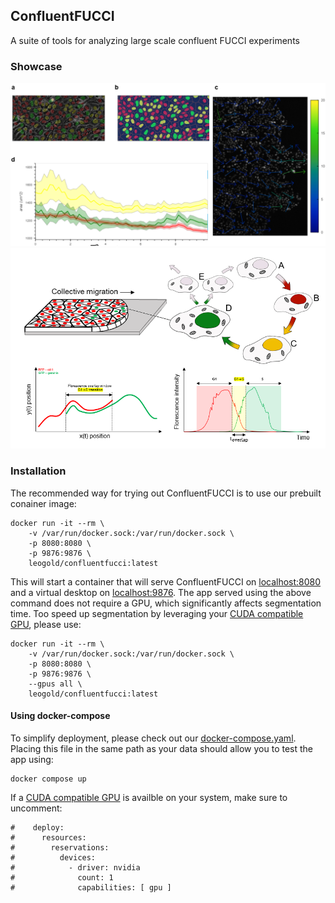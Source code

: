 ## ConfluentFUCCI

A suite of tools for analyzing large scale confluent FUCCI experiments

### Showcase
![Example 1](figures/fig1.png)
![Example 2](figures/fig2.png)

### Installation
The recommended way for trying out ConfluentFUCCI is to use our prebuilt conainer image:

```shell
docker run -it --rm \
    -v /var/run/docker.sock:/var/run/docker.sock \
    -p 8080:8080 \
    -p 9876:9876 \
    leogold/confluentfucci:latest
```

This will start a container that will serve ConfluentFUCCI on [localhost:8080](http://localhost:8080) and a virtual desktop on [localhost:9876](http://localhost:9876). The app served using the above command does not require a GPU, which significantly affects segmentation time. Too speed up segmentation by leveraging your [CUDA compatible GPU](https://developer.nvidia.com/cuda-gpus), please use:


```shell
docker run -it --rm \
    -v /var/run/docker.sock:/var/run/docker.sock \
    -p 8080:8080 \
    -p 9876:9876 \
    --gpus all \
    leogold/confluentfucci:latest
```

#### Using docker-compose
To simplify deployment, please check out our [docker-compose.yaml](https://github.com/leogolds/ConfluentFUCCI/blob/main/containers/confluentfucci/docker-compose.yaml). Placing this file in the same path as your data should allow you to test the app using:

```shell
docker compose up
```

If a [CUDA compatible GPU](https://developer.nvidia.com/cuda-gpus) is availble on your system, make sure to uncomment:

```shell
#    deploy:
#      resources:
#        reservations:
#          devices:
#            - driver: nvidia
#              count: 1
#              capabilities: [ gpu ]
```

